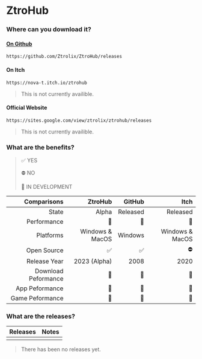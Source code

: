 # ZtroHub

### Where can you download it?
#### [On Github](https://github.com/Ztrolix/ZtroHub/releases)
    https://github.com/Ztrolix/ZtroHub/releases
#### On Itch
    https://nova-t.itch.io/ztrohub
> This is not currently availible.
#### Official Website
    https://sites.google.com/view/ztrolix/ztrohub/releases
> This is not currently availible.

### What are the benefits?

> ✅ YES 
> 
> ⛔ NO 
> 
> 🚧 IN DEVELOPMENT 
 
| Comparisons | ZtroHub | GitHub | Itch |
|------------:|----------:|--------:|------:|
| State | Alpha | Released | Released |
| Performance | 🥇 | 🥈 |  🥉 |
| Platforms | Windows & MacOS | Windows | Windows & MacOS |
| Open Source | ✅ | ✅ |  ⛔ |
| Release Year | 2023 (Alpha) | 2008 |  2020 |
| Download Peformance | 🥇 | 🥉 |  🥈 |
| App Peformance | 🥈 | 🥇 |  🥉 |
| Game Peformance | 🥇 | 🥉 |  🥈 |

### What are the releases?
 
| Releases | Notes |
|---------:|------:|
|  |  |
> There has been no releases yet.
